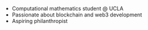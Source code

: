 - Computational mathematics student @ UCLA
- Passionate about blockchain and web3 development
- Aspiring philanthropist
